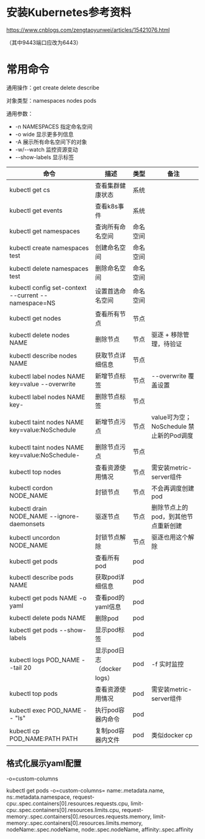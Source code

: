 # 安装Kubernetes参考资料

https://www.cnblogs.com/zengtaoyunwei/articles/15421076.html

（其中9443端口应改为6443）

# 常用命令

通用操作：get create delete describe

对象类型：namespaces nodes pods

通用参数：

* -n NAMESPACES 指定命名空间
* -o wide 显示更多列信息
* -A 展示所有命名空间下的对象
* -w/--watch 监控资源变动
* --show-labels 显示标签

| 命令                                                | 描述                       | 类型     | 备注                                    |
| --------------------------------------------------- | -------------------------- | -------- | --------------------------------------- |
| kubectl get cs                                      | 查看集群健康状态           | 系统     |                                         |
| kubectl get events                                  | 查看k8s事件                | 系统     |                                         |
| kubectl get namespaces                              | 查询所有命名空间           | 命名空间 |                                         |
| kubectl create namespaces test                      | 创建命名空间               | 命名空间 |                                         |
| kubectl delete namespaces test                      | 删除命名空间               | 命名空间 |                                         |
| kubectl config set-context --current --namespace=NS | 设置首选命名空间           | 命名空间 |                                         |
| kubectl get nodes                                   | 查看所有节点               | 节点     |                                         |
| kubectl delete nodes NAME                           | 删除节点                   | 节点     | 驱逐 + 移除管理，待验证                 |
| kubectl describe nodes NAME                         | 获取节点详细信息           | 节点     |                                         |
| kubectl label nodes NAME key=value --overwrite     | 新增节点标签               | 节点     | --overwrite 覆盖设置                    |
| kubectl label nodes NAME key-                       | 删除节点标签               | 节点     |                                         |
| kubectl taint nodes NAME key=value:NoSchedule       | 新增节点污点               | 节点     | value可为空；NoSchedule 禁止新的Pod调度 |
| kubectl taint nodes NAME key=value:NoSchedule-      | 删除节点污点               | 节点     |                                         |
| kubectl top nodes                                   | 查看资源使用情况           | 节点     | 需安装metric-server组件                 |
| kubectl cordon NODE_NAME                            | 封锁节点                   | 节点     | 不会再调度创建pod                       |
| kubectl drain NODE_NAME --ignore-daemonsets        | 驱逐节点                   | 节点     | 删除节点上的pod，到其他节点重新创建     |
| kubectl uncordon NODE_NAME                          | 封锁节点解除               | 节点     | 驱逐也用这个解除                        |
| kubectl get pods                                    | 查看所有pod                | pod      |                                         |
| kubectl describe pods NAME                          | 获取pod详细信息            | pod      |                                         |
| kubectl get pods NAME -o yaml                       | 查看pod的yaml信息          | pod      |                                         |
| kubectl delete pods NAME                            | 删除pod                    | pod      |                                         |
| kubectl get pods --show-labels                      | 显示pod标签                | pod      |                                         |
| kubectl logs POD_NAME --tail 20                     | 显示pod日志（docker logs） | pod      | -f 实时监控                             |
| kubectl top pods                                    | 查看资源使用情况           | pod      | 需安装metric-server组件                 |
| kubectl exec POD_NAME -- "ls"                       | 执行pod容器内命令          | pod      |                                         |
| kubectl cp POD_NAME:PATH PATH                       | 复制pod容器内文件          | pod      | 类似docker cp                           |

## 格式化展示yaml配置

-o=custom-columns

kubectl get pods -o=custom-columns=
name:.metadata.name,
ns:.metadata.namespace,
request-cpu:.spec.containers[0].resources.requests.cpu,
limit-cpu:.spec.containers[0].resources.limits.cpu,
request-memory:.spec.containers[0].resources.requests.memory,
limit-memory:.spec.containers[0].resources.limits.memory,
nodeName:.spec.nodeName,
node:.spec.nodeName,
affinity:.spec.affinity
